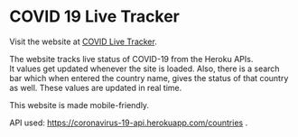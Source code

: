 # COVID 19 Live Tracker 

Visit the website at <a href="https://rajdeep2121.github.io/COVID-19-Live-Tracker/">COVID Live Tracker</a>.

The website tracks live status of COVID-19 from the Heroku APIs.<br>
It values get updated whenever the site is loaded. Also, there is a search bar which when entered the country name, gives the status of that country as well. These values are updated in real time. 

This website is made mobile-friendly.

API used: <a href="https://coronavirus-19-api.herokuapp.com/countries ">https://coronavirus-19-api.herokuapp.com/countries </a>.